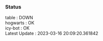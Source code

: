 ### Status


table : DOWN  
hogwarts : OK  
icy-bot : OK  
Latest Update : 2023-03-16 20:09:20.361842
